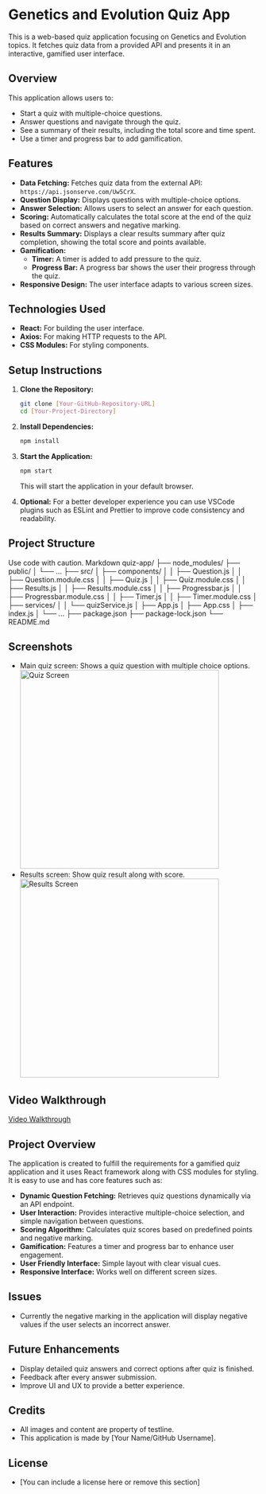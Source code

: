 # Genetics and Evolution Quiz App

This is a web-based quiz application focusing on Genetics and Evolution topics. It fetches quiz data from a provided API and presents it in an interactive, gamified user interface.

## Overview

This application allows users to:

-   Start a quiz with multiple-choice questions.
-   Answer questions and navigate through the quiz.
-   See a summary of their results, including the total score and time spent.
-   Use a timer and progress bar to add gamification.

## Features

-   **Data Fetching:** Fetches quiz data from the external API: `https://api.jsonserve.com/Uw5CrX`.
-   **Question Display:** Displays questions with multiple-choice options.
-   **Answer Selection:** Allows users to select an answer for each question.
-   **Scoring:** Automatically calculates the total score at the end of the quiz based on correct answers and negative marking.
-   **Results Summary:** Displays a clear results summary after quiz completion, showing the total score and points available.
-   **Gamification:**
    -   **Timer:** A timer is added to add pressure to the quiz.
    -   **Progress Bar:** A progress bar shows the user their progress through the quiz.
-   **Responsive Design:** The user interface adapts to various screen sizes.

## Technologies Used

-   **React:** For building the user interface.
-   **Axios:** For making HTTP requests to the API.
-   **CSS Modules:** For styling components.

## Setup Instructions

1.  **Clone the Repository:**

    ```bash
    git clone [Your-GitHub-Repository-URL]
    cd [Your-Project-Directory]
    ```

2.  **Install Dependencies:**

    ```bash
    npm install
    ```

3.  **Start the Application:**

    ```bash
    npm start
    ```

    This will start the application in your default browser.

4. **Optional:**  For a better developer experience you can use VSCode plugins such as ESLint and Prettier to improve code consistency and readability.

## Project Structure
Use code with caution.
Markdown
quiz-app/
├── node_modules/
├── public/
│ └── ...
├── src/
│ ├── components/
│ │ ├── Question.js
│ │ ├── Question.module.css
│ │ ├── Quiz.js
│ │ ├── Quiz.module.css
│ │ ├── Results.js
│ │ ├── Results.module.css
│ │ ├── Progressbar.js
│ │ ├── Progressbar.module.css
│ │ ├── Timer.js
│ │ ├── Timer.module.css
│ ├── services/
│ │ └── quizService.js
│ ├── App.js
│ ├── App.css
│ ├── index.js
│ └── ...
├── package.json
├── package-lock.json
└── README.md

## Screenshots


  -   Main quiz screen: Shows a quiz question with multiple choice options.
       <img src="https://i.ibb.co/XfJMCTvy/Screenshot-2025-02-01-143650.png" alt="Quiz Screen" width="400"  />
  -   Results screen: Show quiz result along with score.
        <img src="https://i.ibb.co/GQj175NP/Screenshot-2025-02-01-143244.png" alt="Results Screen" width="400"  />
## Video Walkthrough
[Video Walkthrough](https://via.placeholder.com/1920x1080?text=Video+Walkthrough+Link)

## Project Overview

The application is created to fulfill the requirements for a gamified quiz application and it uses React framework along with CSS modules for styling. It is easy to use and has core features such as:

*   **Dynamic Question Fetching:** Retrieves quiz questions dynamically via an API endpoint.
*   **User Interaction:** Provides interactive multiple-choice selection, and simple navigation between questions.
*   **Scoring Algorithm:** Calculates quiz scores based on predefined points and negative marking.
*   **Gamification:** Features a timer and progress bar to enhance user engagement.
*   **User Friendly Interface:** Simple layout with clear visual cues.
*   **Responsive Interface:** Works well on different screen sizes.

## Issues
* Currently the negative marking in the application will display negative values if the user selects an incorrect answer.

## Future Enhancements
* Display detailed quiz answers and correct options after quiz is finished.
* Feedback after every answer submission.
* Improve UI and UX to provide a better experience.

## Credits
* All images and content are property of testline.
* This application is made by [Your Name/GitHub Username].

## License
*   [You can include a license here or remove this section]
